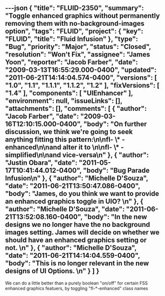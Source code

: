 ---json
{
  "title": "FLUID-2350",
  "summary": "Toggle enhanced graphics without permanently removing them with no-background-images option",
  "tags": "FLUID",
  "project": {
    "key": "FLUID",
    "title": "Fluid Infusion"
  },
  "type": "Bug",
  "priority": "Major",
  "status": "Closed",
  "resolution": "Won't Fix",
  "assignee": "James Yoon",
  "reporter": "Jacob Farber",
  "date": "2009-03-13T16:55:29.000-0400",
  "updated": "2011-06-21T14:14:04.574-0400",
  "versions": [
    "1.0",
    "1.1",
    "1.1.1",
    "1.1.2",
    "1.2"
  ],
  "fixVersions": [
    "1.4"
  ],
  "components": [
    "UIEnhancer"
  ],
  "environment": null,
  "issueLinks": [],
  "attachments": [],
  "comments": [
    {
      "author": "Jacob Farber",
      "date": "2009-03-16T12:10:15.000-0400",
      "body": "On further discussion, we think we're going to seek anything fitting this pattern:\n\nfl- \\* -enhanced\n\nand alter it to&#x20;\n\nfl- \\* -simplified\n\nand vice-versa\n"
    },
    {
      "author": "Justin Obara",
      "date": "2011-05-17T10:41:44.012-0400",
      "body": "Bug Parade Infusion\n"
    },
    {
      "author": "Michelle D'Souza",
      "date": "2011-06-21T13:50:47.086-0400",
      "body": "James, do you think we want to provide an enhanced graphics toggle in UIO?&#x20;\n"
    },
    {
      "author": "Michelle D'Souza",
      "date": "2011-06-21T13:52:08.160-0400",
      "body": "In the new designs we no longer have the no background images setting. James will decide on whether we should have an enhanced graphics setting or not.&#x20;\n"
    },
    {
      "author": "Michelle D'Souza",
      "date": "2011-06-21T14:14:04.559-0400",
      "body": "This is no longer relevant in the new designs of UI Options.&#x20;\n"
    }
  ]
}
---
We can do a little better than a purely boolean "on/off" for certain FSS enhanced graphics featuers, by toggling "fl-\*-enhanced" class names

        